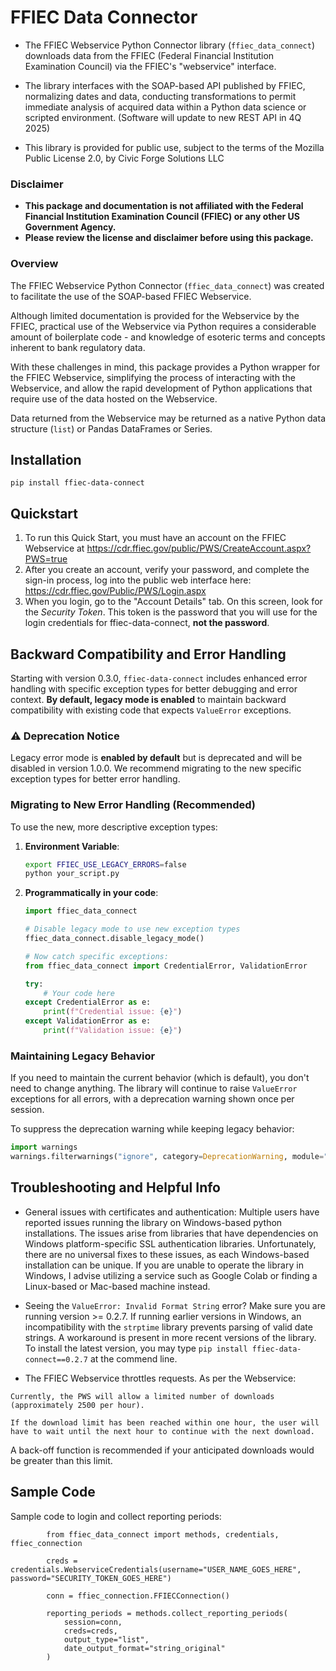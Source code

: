 # FFIEC Data Connector

- The FFIEC Webservice Python Connector library (`ffiec_data_connect`) downloads data from the FFIEC (Federal Financial Institution Examination Council) via the FFIEC's "webservice" interface. 

- The library interfaces with the SOAP-based API published by FFIEC, normalizing dates and data, conducting transformations to permit immediate analysis of acquired data within a Python data science or scripted environment. (Software will update to new REST API in 4Q 2025)

- This library is provided for public use, subject to the terms of the Mozilla Public License 2.0, by Civic Forge Solutions LLC

### Disclaimer

-  __This package and documentation is not affiliated with the Federal Financial Institution Examination Council (FFIEC) or any other US Government Agency.__
-  __Please review the license and disclaimer before using this package.__

### Overview

The FFIEC Webservice Python Connector (`ffiec_data_connect`) was created to facilitate the use of the SOAP-based FFIEC Webservice.

Although limited documentation is provided for the Webservice by the FFIEC, practical use of the Webservice via Python requires a considerable amount of boilerplate code - and knowledge of esoteric terms and concepts inherent to bank regulatory data.

With these challenges in mind, this package provides a Python wrapper for the FFIEC Webservice, simplifying the process of interacting with the Webservice, and allow the rapid development of Python applications that require use of the data hosted on the Webservice.

Data returned from the Webservice may be returned as a native Python data structure (`list`) or Pandas DataFrames or Series.

## Installation

``pip install ffiec-data-connect``

## Quickstart

1. To run this Quick Start, you must have an account on the FFIEC Webservice at https://cdr.ffiec.gov/public/PWS/CreateAccount.aspx?PWS=true
2. After you create an account, verify your password, and complete the sign-in process, log into the public web interface here: https://cdr.ffiec.gov/Public/PWS/Login.aspx
3. When you login, go to the "Account Details" tab. On this screen, look for the _Security Token_. This token is the password that you will use for the login credentials for ffiec-data-connect, __not the password__.

## Backward Compatibility and Error Handling

Starting with version 0.3.0, `ffiec-data-connect` includes enhanced error handling with specific exception types for better debugging and error context. **By default, legacy mode is enabled** to maintain backward compatibility with existing code that expects `ValueError` exceptions.

### ⚠️ Deprecation Notice

Legacy error mode is **enabled by default** but is deprecated and will be disabled in version 1.0.0. We recommend migrating to the new specific exception types for better error handling.

### Migrating to New Error Handling (Recommended)

To use the new, more descriptive exception types:

1. **Environment Variable**:
   ```bash
   export FFIEC_USE_LEGACY_ERRORS=false
   python your_script.py
   ```

2. **Programmatically in your code**:
   ```python
   import ffiec_data_connect
   
   # Disable legacy mode to use new exception types
   ffiec_data_connect.disable_legacy_mode()
   
   # Now catch specific exceptions:
   from ffiec_data_connect import CredentialError, ValidationError
   
   try:
       # Your code here
   except CredentialError as e:
       print(f"Credential issue: {e}")
   except ValidationError as e:
       print(f"Validation issue: {e}")
   ```

### Maintaining Legacy Behavior

If you need to maintain the current behavior (which is default), you don't need to change anything. The library will continue to raise `ValueError` exceptions for all errors, with a deprecation warning shown once per session.

To suppress the deprecation warning while keeping legacy behavior:
```python
import warnings
warnings.filterwarnings("ignore", category=DeprecationWarning, module="ffiec_data_connect")
```

## Troubleshooting and Helpful Info

- General issues with certificates and authentication: Multiple users have reported issues running the library on Windows-based python installations. The issues arise from libraries that have dependencies on Windows platform-specific SSL authentication libraries. Unfortunately, there are no universal fixes to these issues, as each Windows-based installation can be unique. If you are unable to operate the library in Windows, I advise utilizing a service such as Google Colab or finding a Linux-based or Mac-based machine instead.

- Seeing the `ValueError: Invalid Format String` error? Make sure you are running version >= 0.2.7. If running earlier versions in Windows, an incompatibility with the `strptime` library prevents parsing of valid date strings. A workaround is present in more recent versions of the library. To install the latest version, you may type `pip install ffiec-data-connect==0.2.7` at the commend line.

- The FFIEC Webservice throttles requests. As per the Webservice:

```
Currently, the PWS will allow a limited number of downloads (approximately 2500 per hour). 

If the download limit has been reached within one hour, the user will have to wait until the next hour to continue with the next download.
```

A back-off function is recommended if your anticipated downloads would be greater than this limit.


## Sample Code

Sample code to login and collect reporting periods:

```
        from ffiec_data_connect import methods, credentials, ffiec_connection
        
        creds = credentials.WebserviceCredentials(username="USER_NAME_GOES_HERE", password="SECURITY_TOKEN_GOES_HERE")

        conn = ffiec_connection.FFIECConnection()

        reporting_periods = methods.collect_reporting_periods(
            session=conn,
            creds=creds,
            output_type="list",
            date_output_format="string_original"
        )
```
